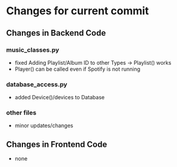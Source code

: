 # Changes for current commit
## Changes in Backend Code
### music_classes.py
- fixed Adding Playlist/Album ID to other Types -> Playlist() works
- Player() can be called even if Spotify is not running

### database_access.py
- added Device()/devices to Database

### other files
- minor updates/changes

## Changes in Frontend Code
- none